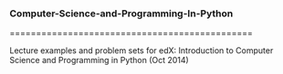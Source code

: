 ### Computer-Science-and-Programming-In-Python
==============================================

Lecture examples and problem sets for edX: Introduction to Computer Science and Programming in Python (Oct 2014)
